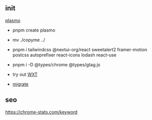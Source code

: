 ## init
[plasmo](https://github.com/PlasmoHQ/plasmo)
* pnpm create plasmo
* mv ./copyme ../
* pnpm i tailwindcss @nextui-org/react sweetalert2 framer-motion postcss autoprefixer react-icons lodash react-use
* pnpm i -D @types/chrome @types/gtag.js


* try out [WXT](https://wxt.dev/guide/installation.html)
* [migrate](https://chatgptwriter.ai/blog/migrate-plasmo-to-wxt)

## seo
https://chrome-stats.com/keyword
